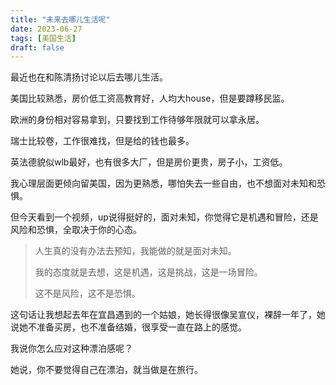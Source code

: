 ```yaml
---
title: "未来去哪儿生活呢"
date: 2023-06-27
tags: [美国生活]
draft: false
---
```


最近也在和陈清扬讨论以后去哪儿生活。
<!--more-->
美国比较熟悉，房价低工资高教育好，人均大house，但是要蹲移民监。

欧洲的身份相对容易拿到，只要找到工作待够年限就可以拿永居。

瑞士比较卷，工作很难找，但是给的钱也最多。

英法德貌似wlb最好，也有很多大厂，但是房价更贵，房子小，工资低。

我心理层面更倾向留美国，因为更熟悉，哪怕失去一些自由，也不想面对未知和恐惧。

但今天看到一个视频，up说得挺好的，面对未知，你觉得它是机遇和冒险，还是风险和恐惧，全取决于你的心态。

>
>人生真的没有办法去预知，我能做的就是面对未知。
>
>我的态度就是去想，这是机遇，这是挑战，这是一场冒险。
>
>这不是风险，这不是恐惧。
>

这句话让我想起去年在宜昌遇到的一个姑娘，她长得很像吴宣仪，裸辞一年了，她说她不准备买房，也不准备结婚，很享受一直在路上的感觉。

我说你怎么应对这种漂泊感呢？

她说，你不要觉得自己在漂泊，就当做是在旅行。